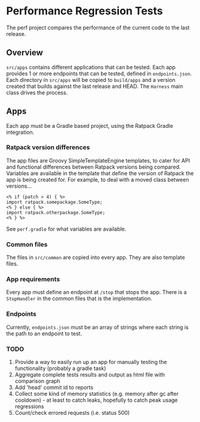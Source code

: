 # Performance Regression Tests

The perf project compares the performance of the current code to the last release.

## Overview

`src/apps` contains different applications that can be tested.
Each app provides 1 or more endpoints that can be tested, defined in `endpoints.json`.
Each directory in `src/apps` will be copied to `build/apps` and a version created that builds against the last release and HEAD.
The `Harness` main class drives the process.

## Apps

Each app must be a Gradle based project, using the Ratpack Gradle integration.

### Ratpack version differences

The app files are Groovy SimpleTemplateEngine templates, to cater for API and functional differences between Ratpack versions being compared.
Variables are available in the template that define the version of Ratpack the app is being created for.
For example, to deal with a moved class between versions…

```language-groovy
<% if (patch > 4) { %>
import ratpack.somepackage.SomeType;
<% } else { %>
import ratpack.otherpackage.SomeType;
<% } %>
```

See `perf.gradle` for what variables are available.

### Common files

The files in `src/common` are copied into every app.
They are also template files.

### App requirements

Every app must define an endpoint at `/stop` that stops the app.
There is a `StopHandler` in the common files that is the implementation.

### Endpoints

Currently, `endpoints.json` must be an array of strings where each string is the path to an endpoint to test.

### TODO

1. Provide a way to easily run up an app for manually testing the functionality (probably a gradle task)
1. Aggregate complete tests results and output as html file with comparison graph
1. Add 'head' commit id to reports
1. Collect some kind of memory statistics (e.g. memory after gc after cooldown) - at least to catch leaks, hopefully to catch peak usage regressions
1. Count/check errored requests (i.e. status 500)
